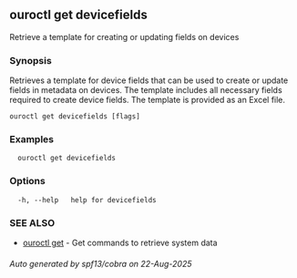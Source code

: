 ## ouroctl get devicefields

Retrieve a template for creating or updating fields on devices

### Synopsis

Retrieves a template for device fields that can be used to create or update fields in metadata on devices.
The template includes all necessary fields required to create device fields.
The template is provided as an Excel file.

```
ouroctl get devicefields [flags]
```

### Examples

```
  ouroctl get devicefields
```

### Options

```
  -h, --help   help for devicefields
```

### SEE ALSO

* [ouroctl get](ouroctl_get.md)	 - Get commands to retrieve system data

###### Auto generated by spf13/cobra on 22-Aug-2025
